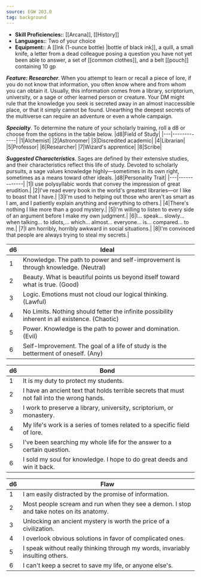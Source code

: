 ```yaml
---
source: EGW 203.0
tag: background
---
```



- **Skill Proficiencies:**: [[Arcana]], [[History]]
- **Languages:**: Two of your choice
- **Equipment:**: A [[Ink (1-ounce bottle) \|bottle of black ink]], a quill, a small knife, a letter from a dead colleague posing a question you have not yet been able to answer, a set of [[common clothes]], and a belt [[pouch]] containing 10 gp


**_Feature: Researcher_**. When you attempt to learn or recall a piece of lore, if you do not know that information, you often know where and from whom you can obtain it. Usually, this information comes from a library, scriptorium, university, or a sage or other learned person or creature. Your DM might rule that the knowledge you seek is secreted away in an almost inaccessible place, or that it simply cannot be found. Unearthing the deepest secrets of the multiverse can require an adventure or even a whole campaign.

**_Specialty_**. To determine the nature of your scholarly training, roll a d8 or choose from the options in the table below.
|d8|Field of Study|
|---|-------------|
|1|Alchemist|
|2|Astronomer|
|3|Discredited academic|
|4|Librarian|
|5|Professor|
|6|Researcher|
|7|Wizard's apprentice|
|8|Scribe|


**_Suggested Characteristics_**. Sages are defined by their extensive studies, and their characteristics reflect this life of study. Devoted to scholarly pursuits, a sage values knowledge highly—sometimes in its own right, sometimes as a means toward other ideals.
|d8|Personality Trait|
|---|-------------|
|1|I use polysyllabic words that convey the impression of great erudition.|
|2|I've read every book in the world's greatest libraries—or I like to boast that I have.|
|3|I'm used to helping out those who aren't as smart as I am, and I patiently explain anything and everything to others.|
|4|There's nothing I like more than a good mystery.|
|5|I'm willing to listen to every side of an argument before I make my own judgment.|
|6|I... speak... slowly... when talking... to idiots,... which... almost... everyone... is... compared... to me.|
|7|I am horribly, horribly awkward in social situations.|
|8|I'm convinced that people are always trying to steal my secrets.|

|d6|Ideal|
|---|-------------|
|1|Knowledge. The path to power and self-improvement is through knowledge. (Neutral)|
|2|Beauty. What is beautiful points us beyond itself toward what is true. (Good)|
|3|Logic. Emotions must not cloud our logical thinking. (Lawful)|
|4|No Limits. Nothing should fetter the infinite possibility inherent in all existence. (Chaotic)|
|5|Power. Knowledge is the path to power and domination. (Evil)|
|6|Self-Improvement. The goal of a life of study is the betterment of oneself. (Any)|

|d6|Bond|
|---|-------------|
|1|It is my duty to protect my students.|
|2|I have an ancient text that holds terrible secrets that must not fall into the wrong hands.|
|3|I work to preserve a library, university, scriptorium, or monastery.|
|4|My life's work is a series of tomes related to a specific field of lore.|
|5|I've been searching my whole life for the answer to a certain question.|
|6|I sold my soul for knowledge. I hope to do great deeds and win it back.|

|d6|Flaw|
|---|-------------|
|1|I am easily distracted by the promise of information.|
|2|Most people scream and run when they see a demon. I stop and take notes on its anatomy.|
|3|Unlocking an ancient mystery is worth the price of a civilization.|
|4|I overlook obvious solutions in favor of complicated ones.|
|5|I speak without really thinking through my words, invariably insulting others.|
|6|I can't keep a secret to save my life, or anyone else's.|

